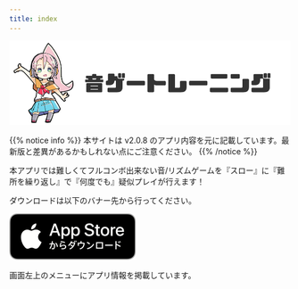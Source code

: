 ```yaml
---
title: index
---
```


![top banner](top_banner.jp.png)

{{% notice info %}}
本サイトは v2.0.8 のアプリ内容を元に記載しています。最新版と差異があるかもしれない点にご注意ください。
{{% /notice %}}

本アプリでは難しくてフルコンボ出来ない音/リズムゲームを『スロー』に『難所を繰り返し』で『何度でも』疑似プレイが行えます！

ダウンロードは以下のバナー先から行ってください。

[![App store link](img_appstore_banner.jp.png#imgleft)](https://itunes.apple.com/jp/app/id1088874473?mt=8)
<div class="clear clear_box"></div>

画面左上のメニューにアプリ情報を掲載しています。